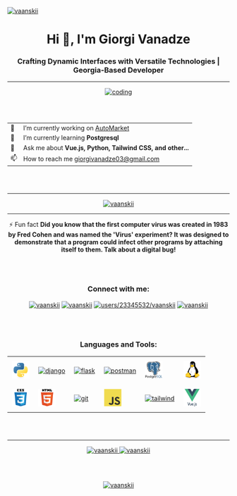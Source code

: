 <p align="left" > <a href="https://github.com/vaanskii"> <img src="https://komarev.com/ghpvc/?username=vaanskii&label=Profile%20views&color=0e75b6&style=flat" alt="vaanskii" /> </a> </p>
<h1 align="center" >Hi 👋, I'm Giorgi Vanadze</h1>
<h3 align="center">Crafting Dynamic Interfaces with Versatile Technologies | Georgia-Based Developer</h3>

---


<p align="center">  <a href="https://github.com/vaanskii"> <img width="900" height="520" alt="coding" src="https://camo.githubusercontent.com/19db51af5f90f1b152bc0b9078f5fe97053955be5074f03f17019c70345bdcdb/68747470733a2f2f6d69726f2e6d656469756d2e636f6d2f6d61782f313336302f302a37513379765349765f7430696f4a2d5a2e676966" > </a> 
</p>

<br/><br/>

<table align="center">
  <tr>
    <td>🔭</td>
     <td>I’m currently working on <a href="https://github.com/vaanskii/auto-market">AutoMarket</a></td>
  </tr>
  <tr>
    <td>🌱</td>
    <td>I’m currently learning <strong>Postgresql</strong></td>
  </tr>
  <tr>
    <td>💬</td>
    <td>Ask me about <strong>Vue.js, Python, Tailwind CSS, and other...</strong></td>
  </tr>
  <tr>
    <td>📫</td>
    <td>How to reach me <a href="mailto:giorgivanadze03@gmail.com">giorgivanadze03@gmail.com</a></td>
  </tr>
</table>

<br/><br/>

---

<p align="center"> <a href="https://github.com/vaanskii"> <img src="https://raw.githubusercontent.com/Sutil/Sutil/2b2fad3bf54522bb30c8c170591fc68ff51b69e6/github-contribution-grid-snake2.svg" alt="vaanskii" /> </a>
</p>

---

<p align="center">⚡ Fun fact <strong>Did you know that the first computer virus was created in 1983 by Fred Cohen and was named the 'Virus' experiment? It was designed to demonstrate that a program could infect other programs by attaching itself to them. Talk about a digital bug!</strong></p>

<br/><br/>

<h3 align="center" >Connect with me:</h3>
<p align="center" >
  <a href="https://linkedin.com/in/vaanskii" target="blank"><img align="center" src="https://raw.githubusercontent.com/rahuldkjain/github-profile-readme-generator/master/src/images/icons/Social/linked-in-alt.svg" alt="vaanskii" height="30" width="40" /></a>
  <a href="https://instagram.com/vaanskii" target="blank"><img align="center" src="https://raw.githubusercontent.com/rahuldkjain/github-profile-readme-generator/master/src/images/icons/Social/instagram.svg" alt="vaanskii" height="30" width="40" /></a>
  <a href="https://stackoverflow.com/users/23345532/vaanskii" target="blank"><img align="center" src="https://raw.githubusercontent.com/rahuldkjain/github-profile-readme-generator/master/src/images/icons/Social/stack-overflow.svg" alt="users/23345532/vaanskii" height="30" width="40" /></a>
  <a href="https://fb.com/vaanskii" target="blank"><img align="center" src="https://raw.githubusercontent.com/rahuldkjain/github-profile-readme-generator/master/src/images/icons/Social/facebook.svg" alt="vaanskii" height="30" width="40" /></a>
</p>

<br/><br/>

<h3 align="center">Languages and Tools:</h3>
<table align="center">
  <tr>
    <td style="padding: 10px;">
      <a href="https://www.python.org" target="_blank" rel="noreferrer">
        <img src="https://raw.githubusercontent.com/devicons/devicon/master/icons/python/python-original.svg" alt="python" width="40" height="40"/>
      </a>
    </td>
    <td style="padding: 10px;">
      <a href="https://www.djangoproject.com/" target="_blank" rel="noreferrer">
        <img src="https://cdn.worldvectorlogo.com/logos/django.svg" alt="django" width="40" height="40"/>
      </a>
    </td>
    <td style="padding: 10px;">
      <a href="https://flask.palletsprojects.com/" target="_blank" rel="noreferrer">
        <img src="https://www.vectorlogo.zone/logos/pocoo_flask/pocoo_flask-icon.svg" alt="flask" width="40" height="40"/>
      </a>
    </td>
    <td style="padding: 10px;">
      <a href="https://postman.com" target="_blank" rel="noreferrer">
        <img src="https://www.vectorlogo.zone/logos/getpostman/getpostman-icon.svg" alt="postman" width="40" height="40"/>
      </a>
    </td>
    <td style="padding: 10px;">
      <a href="https://www.postgresql.org" target="_blank" rel="noreferrer">
        <img src="https://raw.githubusercontent.com/devicons/devicon/master/icons/postgresql/postgresql-original-wordmark.svg" alt="postgresql" width="40" height="40"/>
      </a>
    </td>
    <td style="padding: 10px;">
      <a href="https://www.linux.org/" target="_blank" rel="noreferrer">
        <img src="https://raw.githubusercontent.com/devicons/devicon/master/icons/linux/linux-original.svg" alt="linux" width="40" height="40"/>
      </a>
    </td>
  </tr>
  <tr>
    <td style="padding: 10px;">
      <a href="https://www.w3schools.com/css/" target="_blank" rel="noreferrer">
        <img src="https://raw.githubusercontent.com/devicons/devicon/master/icons/css3/css3-original-wordmark.svg" alt="css3" width="40" height="40"/>
      </a>
    </td>
    <td style="padding: 10px;">
      <a href="https://www.w3.org/html/" target="_blank" rel="noreferrer">
        <img src="https://raw.githubusercontent.com/devicons/devicon/master/icons/html5/html5-original-wordmark.svg" alt="html5" width="40" height="40"/>
      </a>
    </td>
    <td style="padding: 10px;">
      <a href="https://git-scm.com/" target="_blank" rel="noreferrer">
        <img src="https://www.vectorlogo.zone/logos/git-scm/git-scm-icon.svg" alt="git" width="40" height="40"/>
      </a>
    </td>
    <td style="padding: 10px;">
      <a href="https://developer.mozilla.org/en-US/docs/Web/JavaScript" target="_blank" rel="noreferrer">
        <img src="https://raw.githubusercontent.com/devicons/devicon/master/icons/javascript/javascript-original.svg" alt="javascript" width="40" height="40"/>
      </a>
    </td>
    <td style="padding: 10px;">
      <a href="https://tailwindcss.com/" target="_blank" rel="noreferrer">
        <img src="https://www.vectorlogo.zone/logos/tailwindcss/tailwindcss-icon.svg" alt="tailwind" width="40" height="40"/>
      </a>
    </td>
    <td style="padding: 10px;">
      <a href="https://vuejs.org/" target="_blank" rel="noreferrer">
        <img src="https://raw.githubusercontent.com/devicons/devicon/master/icons/vuejs/vuejs-original-wordmark.svg" alt="vuejs" width="40" height="40"/>
      </a>
    </td>
  </tr>
</table>

<br/><br/>

---

<p align="center">
  <a href="https://github.com/vaanskii"> <img width="423" src="https://github-readme-streak-stats.herokuapp.com/?user=vaanskii&theme=dark" alt="vaanskii" /> </a>
  <a href="https://github.com/vaanskii"> <img width="400" src="https://github-readme-stats.vercel.app/api?username=vaanskii&show_icons=true&theme=dark&locale=en" alt="vaanskii" /> </a>
</p>


<br/><br/>

<p align="center">
   <a href="https://github.com/vaanskii"><img width="400"  src="https://github-readme-stats.vercel.app/api/top-langs?username=vaanskii&show_icons=true&theme=dark&locale=en&layout=compact" alt="vaanskii" /> </a>
</p>

